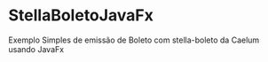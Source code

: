 # StellaBoletoJavaFx
Exemplo Simples de emissão de Boleto com stella-boleto da Caelum usando JavaFx
